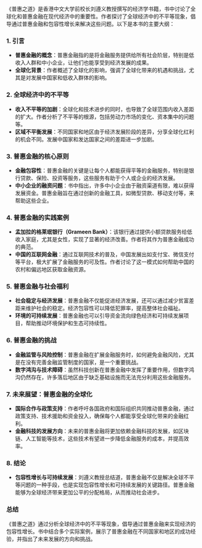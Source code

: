 《普惠之道》是香港中文大学前校长刘遵义教授撰写的经济学书籍，书中讨论了全球化和普惠金融在现代经济中的重要性。作者探讨了全球经济中的不平等现象，倡导通过普惠金融和包容性增长来解决这些问题。以下是本书的主要大纲：

### 1. **引言**
   - **普惠金融的概念**：普惠金融指的是将金融服务提供给所有社会阶层，特别是低收入人群和中小企业，让他们也能享受到经济发展的成果。
   - **全球化背景**：作者概述了全球化的影响，强调了全球化带来的机遇和挑战，尤其是对发展中国家和低收入群体的影响。

### 2. **全球经济中的不平等**
   - **收入不平等的加剧**：全球化和技术进步的同时，也导致了全球范围内收入差距的扩大。作者分析了不平等的根源，包括劳动力市场的变化、资本集中的问题等。
   - **区域不平衡发展**：不同国家和地区由于经济发展阶段的差异，分享全球化红利的机会不同。发展中国家和发达国家之间的差距进一步加剧。

### 3. **普惠金融的核心原则**
   - **金融包容性**：普惠金融的关键是让每个人都能获得平等的金融服务，特别是银行贷款、保险、投资等服务，这些服务有助于个人或企业的经济发展。
   - **中小企业的融资问题**：书中指出，许多中小企业由于融资渠道有限，难以获得发展资金。普惠金融旨在通过创新的金融工具，如微型贷款、移动支付等，来帮助这些企业。

### 4. **普惠金融的实践案例**
   - **孟加拉的格莱珉银行（Grameen Bank）**：该银行通过提供小额贷款服务给低收入家庭，尤其是女性，实现了显著的经济改善。作者将其作为普惠金融成功的典范。
   - **中国的互联网金融**：通过互联网技术的普及，中国发展出如支付宝、微信支付等平台，极大扩展了金融服务的可及性。作者讨论了这一模式如何帮助中国的农村和偏远地区获取金融资源。

### 5. **普惠金融与社会福利**
   - **社会稳定与经济发展**：普惠金融不仅能促进经济发展，还可以通过减少贫富差距来维护社会的稳定。经济包容性可以降低犯罪率，提高整体社会福祉。
   - **环境的可持续发展**：普惠金融也可以引导资金流向绿色经济和可持续发展项目，帮助推动环境保护和生态可持续性。

### 6. **普惠金融的挑战**
   - **金融监管与风险控制**：普惠金融在扩展金融服务时，如何避免金融风险，尤其是在没有完善金融监管制度的国家，是一个重要挑战。
   - **数字鸿沟与技术障碍**：虽然科技创新在普惠金融中发挥了重要作用，但数字鸿沟仍然存在，许多落后地区由于缺乏基础设施而无法充分利用这些金融服务。

### 7. **未来展望：普惠金融的全球化**
   - **国际合作与政策支持**：作者呼吁各国政府和国际组织共同推动普惠金融，通过政策支持、技术援助和资金投入，确保每个人都能享受全球化带来的金融红利。
   - **金融科技的发展方向**：未来的普惠金融将更加依赖金融科技的发展，如区块链、人工智能等技术，这些技术有望进一步降低金融服务的成本，并提高效率。

### 8. **结论**
   - **包容性增长与可持续发展**：刘遵义教授总结道，普惠金融不仅是解决全球不平等问题的一种手段，也是实现包容性增长和可持续发展的关键路径。普惠金融能够为全球经济带来更加公平的分配格局，从而推动社会进步。

### 总结
《普惠之道》通过分析全球经济中的不平等现象，倡导通过普惠金融来实现经济的包容性增长。书中结合多个实际案例，展示了普惠金融在不同国家和地区的成功经验，并指出了未来发展的方向和挑战。